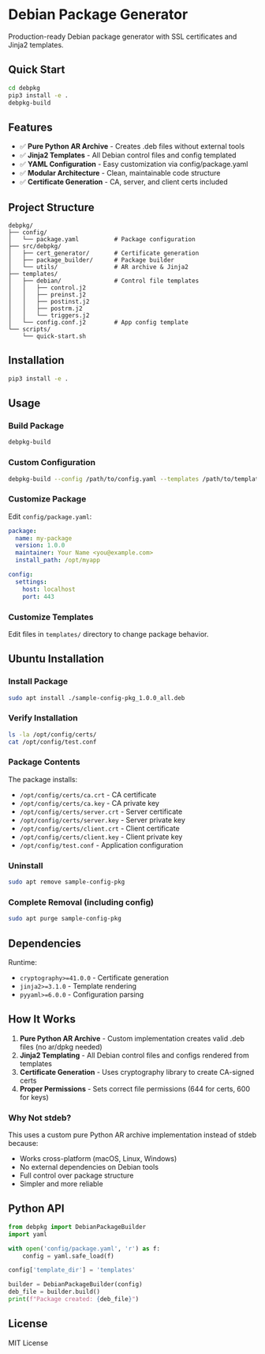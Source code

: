 # Debian Package Generator

Production-ready Debian package generator with SSL certificates and Jinja2 templates.

## Quick Start

```bash
cd debpkg
pip3 install -e .
debpkg-build
```

## Features

- ✅ **Pure Python AR Archive** - Creates .deb files without external tools
- ✅ **Jinja2 Templates** - All Debian control files and config templated
- ✅ **YAML Configuration** - Easy customization via config/package.yaml
- ✅ **Modular Architecture** - Clean, maintainable code structure
- ✅ **Certificate Generation** - CA, server, and client certs included

## Project Structure

```
debpkg/
├── config/
│   └── package.yaml          # Package configuration
├── src/debpkg/
│   ├── cert_generator/       # Certificate generation
│   ├── package_builder/      # Package builder
│   └── utils/                # AR archive & Jinja2
├── templates/
│   ├── debian/               # Control file templates
│   │   ├── control.j2
│   │   ├── preinst.j2
│   │   ├── postinst.j2
│   │   ├── postrm.j2
│   │   └── triggers.j2
│   └── config.conf.j2        # App config template
└── scripts/
    └── quick-start.sh
```

## Installation

```bash
pip3 install -e .
```

## Usage

### Build Package

```bash
debpkg-build
```

### Custom Configuration

```bash
debpkg-build --config /path/to/config.yaml --templates /path/to/templates
```

### Customize Package

Edit `config/package.yaml`:

```yaml
package:
  name: my-package
  version: 1.0.0
  maintainer: Your Name <you@example.com>
  install_path: /opt/myapp

config:
  settings:
    host: localhost
    port: 443
```

### Customize Templates

Edit files in `templates/` directory to change package behavior.

## Ubuntu Installation

### Install Package

```bash
sudo apt install ./sample-config-pkg_1.0.0_all.deb
```

### Verify Installation

```bash
ls -la /opt/config/certs/
cat /opt/config/test.conf
```

### Package Contents

The package installs:

- `/opt/config/certs/ca.crt` - CA certificate
- `/opt/config/certs/ca.key` - CA private key
- `/opt/config/certs/server.crt` - Server certificate
- `/opt/config/certs/server.key` - Server private key
- `/opt/config/certs/client.crt` - Client certificate
- `/opt/config/certs/client.key` - Client private key
- `/opt/config/test.conf` - Application configuration

### Uninstall

```bash
sudo apt remove sample-config-pkg
```

### Complete Removal (including config)

```bash
sudo apt purge sample-config-pkg
```

## Dependencies

Runtime:
- `cryptography>=41.0.0` - Certificate generation
- `jinja2>=3.1.0` - Template rendering
- `pyyaml>=6.0.0` - Configuration parsing

## How It Works

1. **Pure Python AR Archive** - Custom implementation creates valid .deb files (no ar/dpkg needed)
2. **Jinja2 Templating** - All Debian control files and configs rendered from templates
3. **Certificate Generation** - Uses cryptography library to create CA-signed certs
4. **Proper Permissions** - Sets correct file permissions (644 for certs, 600 for keys)

### Why Not stdeb?

This uses a custom pure Python AR archive implementation instead of stdeb because:
- Works cross-platform (macOS, Linux, Windows)
- No external dependencies on Debian tools
- Full control over package structure
- Simpler and more reliable

## Python API

```python
from debpkg import DebianPackageBuilder
import yaml

with open('config/package.yaml', 'r') as f:
    config = yaml.safe_load(f)

config['template_dir'] = 'templates'

builder = DebianPackageBuilder(config)
deb_file = builder.build()
print(f"Package created: {deb_file}")
```

## License

MIT License
